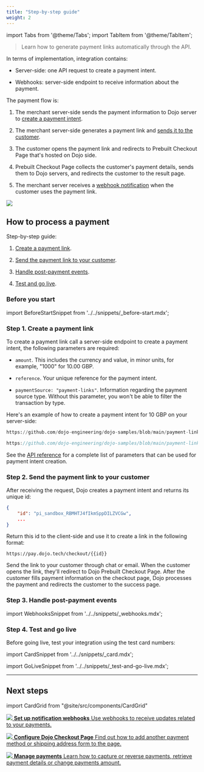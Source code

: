 ```yaml
---
title: "Step-by-step guide"
weight: 2
---
```

import Tabs from '@theme/Tabs';
import TabItem from '@theme/TabItem';

>Learn how to generate payment links automatically through the API.

In terms of implementation, integration contains:

- Server-side: one API request to create a payment intent.

- Webhooks: server-side endpoint to receive information about the payment.

The payment flow is:

1. The merchant server-side sends the payment information to Dojo server to [create a payment intent](#step-1-create-a-payment-link).

2. The merchant server-side generates a payment link and [sends it to the customer](#step-2-send-the-payment-link-to-your-customer).

3. The customer opens the payment link and redirects to Prebuilt Checkout Page that's hosted on Dojo side.

4. Prebuilt Checkout Page collects the customer's payment details, sends them to Dojo servers, and redirects the customer to the result page.

5. The merchant server receives a [webhook notification](#step-3-handle-post-payment-events) when the customer uses the payment link.

![](/images/flow-payment-links.jpg)

## How to process a payment

Step-by-step guide:

1. [Create a payment link](#step-1-create-a-payment-link).

2. [Send the payment link to your customer](#step-2-send-the-payment-link-to-your-customer).

3. [Handle post-payment events](#step-3-handle-post-payment-events).

4. [Test and go live](#step-4-test-and-go-live).

### Before you start

import BeforeStartSnippet from '../../snippets/_before-start.mdx';

<BeforeStartSnippet />

### Step 1. Create a payment link

To create a payment link call a server-side endpoint to create a payment intent, the following parameters are required:

- `amount`. This includes the currency and value, in minor units, for example, "1000" for 10.00 GBP.

- `reference`. Your unique reference for the payment intent.

- `paymentSource: "payment-links"`. Information regarding the payment source type. Without this parameter, you won't be able to filter the transaction by type.

Here's an example of how to create a payment intent for 10 GBP on your server-side:

<Tabs groupId="codeGroup">
  <TabItem value="python" label="Python">

```py reference title="server.py"
https://github.com/dojo-engineering/dojo-samples/blob/main/payment-links/server/python/server.py#L11-L34
```

  </TabItem>
  <TabItem value="C#" label="C#">

```csharp reference title="server.cs"
https://github.com/dojo-engineering/dojo-samples/blob/main/payment-links/server/cs/server.cs#L16-L45
```

  </TabItem>
</Tabs>

See the [API reference](/api#operation/PaymentIntents_CreatePaymentIntent) for a complete list of parameters that can be used for payment intent creation.

### Step 2. Send the payment link to your customer

After receiving the request, Dojo creates a payment intent and returns its unique id:

```json
{
    "id": "pi_sandbox_RBMHTJ4fIkmSppDILZVCGw",
    ...
}
```

Return this id to the client-side and use it to create a link in the following format:

`https://pay.dojo.tech/checkout/{{id}}`

Send the link to your customer through chat or email. When the customer opens the link, they'll redirect to Dojo Prebuilt Checkout Page. After the customer fills payment information on the checkout page, Dojo processes the payment and redirects the customer to the success page.

### Step 3. Handle post-payment events

import WebhooksSnippet from '../../snippets/_webhooks.mdx';

<WebhooksSnippet />

### Step 4. Test and go live

Before going live, test your integration using the test card numbers:

import CardSnippet from '../../snippets/_card.mdx';

<CardSnippet />

import GoLiveSnippet from '../../snippets/_test-and-go-live.mdx';

<GoLiveSnippet />

---

## Next steps

import CardGrid from "@site/src/components/CardGrid"

<CardGrid home>

[![](/images/dojo-icons/AnchorSimple.svg) **Set up notification webhooks** Use webhooks to receive updates related to your payments.](../../development-resources/webhooks.md)

[![](/images/dojo-icons/Settings.svg) **Configure Dojo Checkout Page** Find out how to add another payment method or shipping address form to the page.](../checkout-page/configuration.md)

[![](/images/dojo-icons/Filters.svg) **Manage payments** Learn how to capture or reverse payments, retrieve payment details or change payments amount.](../../manage-payments/manage-payments.md)

</CardGrid>
